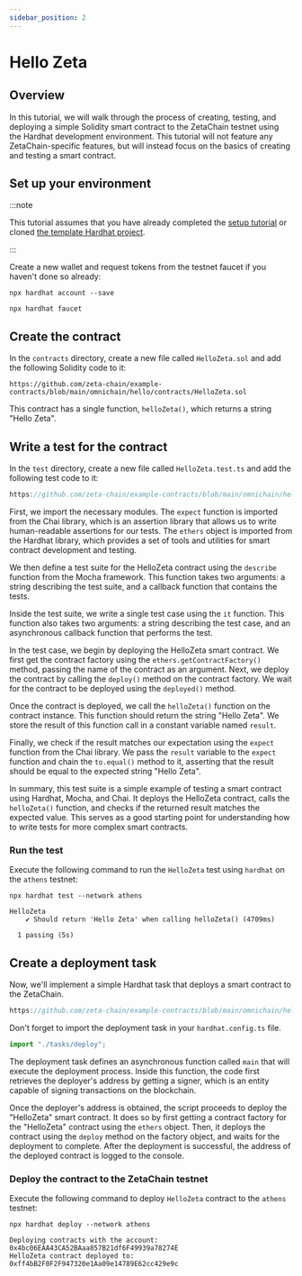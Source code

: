 ```yaml
---
sidebar_position: 2
---
```


# Hello Zeta

## Overview

In this tutorial, we will walk through the process of creating, testing, and
deploying a simple Solidity smart contract to the ZetaChain testnet using the
Hardhat development environment. This tutorial will not feature any
ZetaChain-specific features, but will instead focus on the basics of creating
and testing a smart contract.

## Set up your environment

:::note

This tutorial assumes that you have already completed the
[setup tutorial](/developers/tutorials/setup) or cloned
[the template Hardhat project](https://github.com/zeta-chain/template).

:::

Create a new wallet and request tokens from the testnet faucet if you haven't
done so already:

```
npx hardhat account --save

npx hardhat faucet
```

## Create the contract

In the `contracts` directory, create a new file called `HelloZeta.sol` and add
the following Solidity code to it:

```solidity reference
https://github.com/zeta-chain/example-contracts/blob/main/omnichain/hello/contracts/HelloZeta.sol
```

This contract has a single function, `helloZeta()`, which returns a string
"Hello Zeta".

## Write a test for the contract

In the `test` directory, create a new file called `HelloZeta.test.ts` and add
the following test code to it:

```ts reference
https://github.com/zeta-chain/example-contracts/blob/main/omnichain/hello/test/HelloZeta.spec.ts
```

First, we import the necessary modules. The `expect` function is imported from
the Chai library, which is an assertion library that allows us to write
human-readable assertions for our tests. The `ethers` object is imported from
the Hardhat library, which provides a set of tools and utilities for smart
contract development and testing.

We then define a test suite for the HelloZeta contract using the `describe`
function from the Mocha framework. This function takes two arguments: a string
describing the test suite, and a callback function that contains the tests.

Inside the test suite, we write a single test case using the `it` function. This
function also takes two arguments: a string describing the test case, and an
asynchronous callback function that performs the test.

In the test case, we begin by deploying the HelloZeta smart contract. We first
get the contract factory using the `ethers.getContractFactory()` method, passing
the name of the contract as an argument. Next, we deploy the contract by calling
the `deploy()` method on the contract factory. We wait for the contract to be
deployed using the `deployed()` method.

Once the contract is deployed, we call the `helloZeta()` function on the
contract instance. This function should return the string "Hello Zeta". We store
the result of this function call in a constant variable named `result`.

Finally, we check if the result matches our expectation using the `expect`
function from the Chai library. We pass the `result` variable to the `expect`
function and chain the `to.equal()` method to it, asserting that the result
should be equal to the expected string "Hello Zeta".

In summary, this test suite is a simple example of testing a smart contract
using Hardhat, Mocha, and Chai. It deploys the HelloZeta contract, calls the
`helloZeta()` function, and checks if the returned result matches the expected
value. This serves as a good starting point for understanding how to write tests
for more complex smart contracts.

### Run the test

Execute the following command to run the `HelloZeta` test using `hardhat` on the
`athens` testnet:

```
npx hardhat test --network athens
```

```
HelloZeta
    ✔ Should return 'Hello Zeta' when calling helloZeta() (4709ms)

  1 passing (5s)
```

## Create a deployment task

Now, we'll implement a simple Hardhat task that deploys a smart contract to the
ZetaChain.

```ts reference
https://github.com/zeta-chain/example-contracts/blob/main/omnichain/hello/tasks/deploy.ts
```

Don't forget to import the deployment task in your `hardhat.config.ts` file.

```ts title="hardhat.config.ts"
import "./tasks/deploy";
```

The deployment task defines an asynchronous function called `main` that will
execute the deployment process. Inside this function, the code first retrieves
the deployer's address by getting a signer, which is an entity capable of
signing transactions on the blockchain.

Once the deployer's address is obtained, the script proceeds to deploy the
"HelloZeta" smart contract. It does so by first getting a contract factory for
the "HelloZeta" contract using the `ethers` object. Then, it deploys the
contract using the `deploy` method on the factory object, and waits for the
deployment to complete. After the deployment is successful, the address of the
deployed contract is logged to the console.

### Deploy the contract to the ZetaChain testnet

Execute the following command to deploy `HelloZeta` contract to the `athens`
testnet:

```
npx hardhat deploy --network athens
```

```
Deploying contracts with the account: 0x4bc06EAA43CA52BAaa857B21df6F49939a78274E
HelloZeta contract deployed to: 0xff4bB2F0F2F947320e1Aa09e14789E62cc429e9c
```
